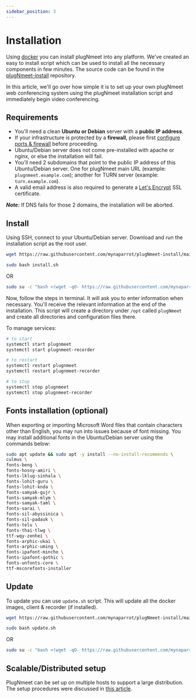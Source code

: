 ```yaml
---
sidebar_position: 3
---
```


# Installation

Using [docker](https://docs.docker.com/get-docker/) you can install plugNmeet into any platform. We've created an easy to install script which can be used to install all the necessary components in few minutes. The source code can be found in the [plugNmeet-install](https://github.com/mynaparrot/plugNmeet-install) repository.

In this article, we'll go over how simple it is to set up your own plugNmeet web conferencing system using the plugNmeet installation script and immediately begin video conferencing.

## Requirements

- You'll need a clean **Ubuntu or Debian** server with a **public IP address**.
- If your infrastructure is protected by a **firewall**, please first [configure ports & firewall](/docs/firewall.md) before proceeding.
- Ubuntu/Debian server does not come pre-installed with apache or nginx, or else the installation will fail.
- You'll need 2 subdomains that point to the public IP address of this Ubuntu/Debian server. One for plugNmeet main URL (example: `plugnmeet.example.com`); another for TURN server (example: `turn.example.com`).
- A valid email address is also required to
  generate a [Let's Encrypt](https://letsencrypt.org/) SSL certificate.

**_Note:_** If DNS fails for those 2 domains, the installation will be aborted.

## Install

Using SSH, connect to your Ubuntu/Debian server. Download and run the installation script as the root user.

```bash
wget https://raw.githubusercontent.com/mynaparrot/plugNmeet-install/main/install.sh
```

```bash
sudo bash install.sh
```

OR

```bash
sudo su -c "bash <(wget -qO- https://raw.githubusercontent.com/mynaparrot/plugNmeet-install/main/install.sh)" root
```

Now, follow the steps in terminal. It will ask you to enter information when necessary. You'll receive the relevant
information at the end of the installation. This script will create a directory under `/opt` called `plugNmeet` and create all directories and configuration files there.

To manage services:

```bash
# to start
systemctl start plugnmeet
systemctl start plugnmeet-recorder

# to restart
systemctl restart plugnmeet
systemctl restart plugnmeet-recorder

# to stop
systemctl stop plugnmeet
systemctl stop plugnmeet-recorder
```

## Fonts installation (optional)

When exporting or importing Microsoft Word files that contain characters other than English, you may run into issues because of font missing. You may install additional fonts in the Ubuntu/Debian server using the commands below:

```bash
sudo apt update && sudo apt -y install --no-install-recommends \
culmus \
fonts-beng \
fonts-hosny-amiri \
fonts-lklug-sinhala \
fonts-lohit-guru \
fonts-lohit-knda \
fonts-samyak-gujr \
fonts-samyak-mlym \
fonts-samyak-taml \
fonts-sarai \
fonts-sil-abyssinica \
fonts-sil-padauk \
fonts-telu \
fonts-thai-tlwg \
ttf-wqy-zenhei \
fonts-arphic-ukai \
fonts-arphic-uming \
fonts-ipafont-mincho \
fonts-ipafont-gothic \
fonts-unfonts-core \
ttf-mscorefonts-installer
```

## Update

To update you can use `update.sh` script. This will update all the docker images, client & recorder (if installed).

```bash
wget https://raw.githubusercontent.com/mynaparrot/plugNmeet-install/main/update.sh
```

```bash
sudo bash update.sh
```

OR

```bash
sudo su -c "bash <(wget -qO- https://raw.githubusercontent.com/mynaparrot/plugNmeet-install/main/update.sh)" root
```

## Scalable/Distributed setup

PlugNmeet can be set up on multiple hosts to support a large distribution. The setup procedures were discussed in [this article](./developer-guide//scalable-setup.md).

